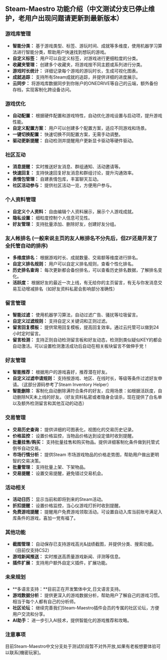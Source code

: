 ## Steam-Maestro 功能介绍（中文测试分支已停止维护，老用户出现问题请更新到最新版本）

### 游戏库管理
* **智能分类：** 基于游戏类型、标签、游玩时间、成就等多维度，使用机器学习算法进行智能分类，帮助用户快速找到想玩的游戏。
* **自定义标签：** 用户可以自定义标签，对游戏进行更细粒度的分类。
* **收藏夹管理：** 创建多个收藏夹，将游戏按不同主题或系列进行分类。
* **游戏时长统计：** 详细记录每个游戏的游玩时长，生成可视化图表。
* **成就追踪：** 支持所有Steam成就的追踪，并提供详细的进度展示。
* **云同步：** 将游戏库数据同步到你账户的ONEDRIVE等自己的云端，额外备份存档，实现客制化跨设备访问。

### 游戏优化
* **自动配置：** 根据硬件配置和游戏特性，自动优化游戏设置与启动项，提升游戏性能。
* **自定义配置方案：** 用户可以创建多个配置方案，适应不同游戏和场景。
* **一键切换配置：** 快速切换不同配置方案，无需手动调整。
* **驱动更新提醒：** 自动检测并提醒用户更新显卡驱动等硬件驱动。

### 社区互动
* **消息提醒：** 实时推送好友消息、群组通知、活动邀请等。
* **快速回复：** 支持快速回复好友消息和群组讨论，提升沟通效率。
* **表情包管理：** 自建表情包库，丰富聊天互动。
* **社区活动参与：** 提供社区活动一览，方便用户参与。

### 个人资料管理
* **自定义个人资料：** 自由编辑个人资料展示，展示个人游戏成就。
* **隐私设置：** 细粒度控制个人信息可见性。
* **好友管理：** 支持批量添加、删除好友，创建好友分组。

### 友人帐排名 (一般来说主页的友人帐排名不分先后，但ZF还是开发了全托管自动的排序)
* **多维度排名：** 根据游戏时长、成就数量、交易额等维度进行排名。
* **自定义排名规则：** 用户可以自定义排名规则，查看个性化排名。
* **历史排名查询：** 每次更新都会备份排名，可以查看历史排名数据，了解排名变化。
* **活跃度：** 根据好友的最近一次上线，有无给你的主页留言，有无与你发消息交易互动增减排名（如好友资料私密会影响部分准确性）

### 留言管理
* **智能过滤：** 使用机器学习算法，自动过滤广告、骚扰等垃圾留言。
* **自定义过滤规则：** 支持自定义关键词和正则过滤。
* **留言回复模板：** 提供常用回复模板，提高回复效率。通过云托管可以做到24小时定时留言。
* **留言检测：** 支持正则自动检测留言板和好友动态，检测到类似疑似KEY的都会自动激活。可以设置检测激活成功后自动在相关板块留言不做伸手党！

### 好友管理
* **智能推荐：** 根据用户的游戏喜好，推荐潜在好友。
* **自定义过滤申请规则：** 支持按游戏、地区、在线时长，等级等条件过滤好友申请。（这部分源码参考了Steam Inventory Helper）
* **智能删除：** 客制化自动删除满符合条件的好友，应用场景：如根据活跃度，自动删除N天未上线的好友。（好友资料私密或者隐身会误杀，现在提供了白名单以及额外检测留言和其他互动的动态）

### 交易管理
* **交易历史查询：** 提供详细的可图表化，视图化的交易历史记录。
* **价格监控：** 设置价格监控，当物品价格达到设定值时收到提醒。
* **批量挂售/购买：** 支持批量挂售和购买物品。提供详细客制化条件做到托管式倒爷自动交易。
* **市场行情分析：** 提供Steam 市场游戏物品的价格走势图，帮助用户做出更明智的交易决策。
* **批量管理：** 支持批量上架、下架物品。
* **交易提醒：** 设置交易提醒，避免错过交易机会。

### 活动相关
* **活动日历：** 显示当前和即将到来的Steam活动。
* **折扣提醒：** 设置价格监控，当心仪游戏打折时收到提醒。
* **免费游戏提醒：** 提醒用户免费游戏领取活动。可设置自动入库当前账号满足入库条件的游戏，喜加一党有福了。

### 其他功能
* **截图管理：** 自动保存已支持游戏高光&战绩截图，并提供分类、搜索功能。（目前仅支持CS2）
* **游戏新闻推送：** 实时推送高质量游戏新闻、评测等信息。
* **插件扩展：** 支持用户额外自定义插件，扩展功能。

### 未来规划
* **多语言支持：**目前正在开发繁体中文,日文语言支持。
* **游戏数据分析：** 提供更深入的游戏数据分析，帮助用户了解自己的游戏习惯。相当于每个人都有自己的分析师。
* **社区论坛：** 继续完善我们Steam-Maestro插件会员的专属的社区论坛，方便用户交流和分享。
* **AI助手：** 进一步引入AI技术，提供智能化的游戏推荐和攻略。

### 注意事项
目前Steam-Maestro中文分支处于测试阶段暂不对外开放,如果有老板想要体验可以联系[機密玩家]。

